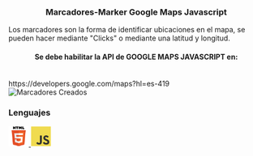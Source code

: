<h3 align="center">Marcadores-Marker Google Maps Javascript</h3>

Los marcadores son la forma de identificar ubicaciones en el mapa, se pueden hacer mediante "Clicks" o mediante una latitud y longitud.
<h4 align="center">Se debe habilitar la API de GOOGLE MAPS JAVASCRIPT en: </h4><br>
 https://developers.google.com/maps?hl=es-419

<br>
<picture>
  <img alt="Marcadores Creados" src="https://github.com/juanmfer/Google-Maps-JavaScript/blob/main/Marcadores-Marker/Marcadores-Marker-jmf.png">
</picture>


<h3 align="left">Lenguajes</h3>
<p align="left"> <a href="https://www.w3.org/html/" target="_blank" rel="noreferrer"> <img src="https://raw.githubusercontent.com/devicons/devicon/master/icons/html5/html5-original-wordmark.svg" alt="html5" width="40" height="40"/> </a> <a href="https://developer.mozilla.org/en-US/docs/Web/JavaScript" target="_blank" rel="noreferrer"> <img src="https://raw.githubusercontent.com/devicons/devicon/master/icons/javascript/javascript-original.svg" alt="javascript" width="40" height="40"/> </a> </p>